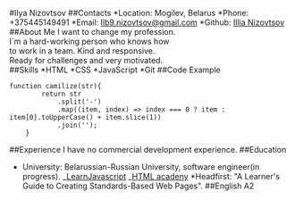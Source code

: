 #Ilya Nizovtsov
##Contacts
*Location: Mogilev, Belarus
*Phone: +375445149491
*Email: Ilb9.nizovtsov@gmail.com
*Github: [Illia Nizovtsov](https://github.com/Thundery11https://github.com/Thundery11)
##About Me
I want to change my profession.\
I`m a hard-working person who knows how \
to work in a team. Kind and responsive.\
Ready for challenges and very motivated.\
##Skills
*HTML
*CSS
*JavaScript
*Git
##Code Example

```
function camilize(str){
        return str
            .split('-')
            .map((item, index) => index === 0 ? item : item[0].toUpperCase() + item.slice(1))
            .join('');
    }
```

##Experience
I have no commercial development experience.
##Education

- University: Belarussian-Russian University, software engineer(in progress).
  _[LearnJavascript](https://learn.javascript.ru/)
  _[HTML acadeny](https://htmlacademy.ru/)
  \*Headfirst: "A Learner's Guide to Creating Standards-Based Web Pages".
  ##English
  A2
